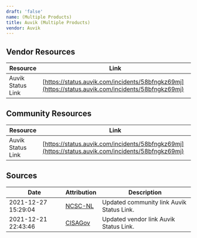 ```yaml
---
draft: 'false'
name: (Multiple Products)
title: Auvik (Multiple Products)
vendor: Auvik
---
```


## Vendor Resources
| Resource | Link |
| --- | --- |
| Auvik Status Link | [https://status.auvik.com/incidents/58bfngkz69mj](https://status.auvik.com/incidents/58bfngkz69mj) |

## Community Resources
| Resource | Link |
| --- | --- |
| Auvik Status Link | [https://status.auvik.com/incidents/58bfngkz69mj](https://status.auvik.com/incidents/58bfngkz69mj) |


## Sources
| Date | Attribution | Description |
| --- | --- | --- |
| 2021-12-27 15:29:04 | [NCSC-NL](https://github.com/NCSC-NL/log4shell/blob/main/software/README.md) | Updated community link Auvik Status Link.  |
| 2021-12-21 22:43:46 | [CISAGov](https://raw.githubusercontent.com/cisagov/log4j-affected-db/develop/README.md) | Updated vendor link Auvik Status Link.  |
